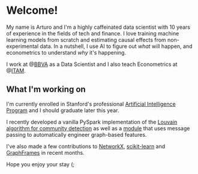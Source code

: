 # Welcome!
My name is Arturo and I'm a highly caffeinated data scientist with 10 years of
experience in the fields of tech and finance. I love training machine learning models
from scratch and estimating causal effects from non-experimental data. In a nutshell, I
use AI to figure out *what* will happen, and econometrics to understand *why* it's
happening.

I work at @[BBVA](https://www.bbva.com) as a Data Scientist and I also teach
Econometrics at @[ITAM](https://www.itam.mx).

## What I'm working on
I'm currently enrolled in Stanford's professional [Artificial Intelligence Program](
  https://online.stanford.edu/programs/artificial-intelligence-professional-program
) and I should graduate later this year.

I recently developed a vanilla PySpark implementation of the
[Louvain algorithm for community detection](
  https://github.com/BBVA/mercury-graph/blob/master/mercury/graph/ml/louvain.py
)
as well as a [module](
  https://github.com/BBVA/mercury-graph/blob/master/mercury/graph/ml/graph_features.py
) that uses message passing to automatically engineer graph-based features.

I've also made a few contributions to [NetworkX](https://github.com/networkx),
[scikit-learn](https://github.com/scikit-learn/scikit-learn) and
[GraphFrames](https://graphframes.github.io/graphframes/docs/_site/index.html)
in recent months.

Hope you enjoy your stay (;
